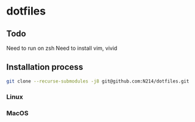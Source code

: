 # dotfiles

## Todo
Need to run on zsh
Need to install vim, vivid

## Installation process
```sh
git clone --recurse-submodules -j8 git@github.com:N214/dotfiles.git
```

### Linux

### MacOS
